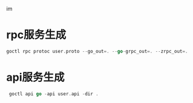 im
# rpc服务生成
```go
goctl rpc protoc user.proto --go_out=. --go-grpc_out=. --zrpc_out=.
```
# api服务生成
```go
 goctl api go -api user.api -dir .
```